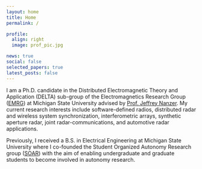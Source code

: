 ```yaml
---
layout: home
title: Home
permalink: /

profile:
  align: right
  image: prof_pic.jpg

news: true
social: false
selected_papers: true
latest_posts: false
---
```


I am a Ph.D. candidate in the Distributed Electromagnetic Theory and Application (DELTA) sub-group of the Electromagnetics Research Group ([EMRG](https://www.egr.msu.edu/emrg/)) at Michigan State University advised by [Prof. Jeffrey Nanzer](http://www.jeffreynanzer.org/). My current research interests include software-defined radios, distributed radar and wireless system synchronization, interferometric arrays, synthetic aperture radar, joint radar-communications, and automotive radar applications.

Previously, I received a B.S. in Electrical Engineering at Michigan State University where I co-founded the Student Organized Autonomy Research group ([SOAR](https://canvas.msu.edu/avc0)) with the aim of enabling undergraduate and graduate students to become involved in autonomy research.
